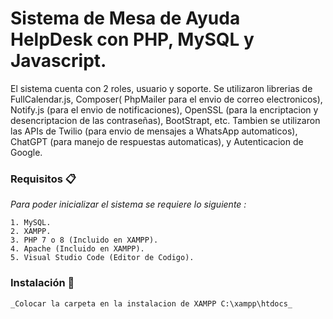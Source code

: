 # Sistema de Mesa de Ayuda HelpDesk con PHP, MySQL y Javascript.

El sistema cuenta con 2 roles, usuario y soporte. Se utilizaron librerias de FullCalendar.js, Composer( PhpMailer para el envio de correo electronicos), Notify.js (para el envio de notificaciones), OpenSSL (para la encriptacion y desencriptacion de las contraseñas), BootStrapt, etc. Tambien se utilizaron las APIs de Twilio (para envio de mensajes a WhatsApp automaticos), ChatGPT (para manejo de respuestas automaticas), y Autenticacion de Google.

### Requisitos 📋

_Para poder inicializar el sistema se requiere lo siguiente :_

```
1. MySQL.
2. XAMPP.
3. PHP 7 o 8 (Incluido en XAMPP).
4. Apache (Incluido en XAMPP).
5. Visual Studio Code (Editor de Codigo).
```

### Instalación 🔧
```
_Colocar la carpeta en la instalacion de XAMPP C:\xampp\htdocs_

```

